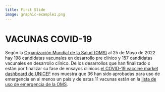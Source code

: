 ```yaml
---
title: First Slide
image: graphic-example1.png
---
```


# VACUNAS COVID-19

Según la [Organización Mundial de la Salud (OMS)](https://www.who.int/publications/m/item/draft-landscape-of-covid-19-candidate-vaccines) al 25 de Mayo de 2022 hay 198 candidatas vacunales en desarrollo pre clínico y 157 candidatas vacunales en desarrollo clínico. De los desarrollos que han finalizado o están por finalizar su fase de ensayos clínicos [el COVID-19 vaccine market dashboard de UNICEF](https://www.unicef.org/supply/covid-19-vaccine-market-dashboard) nos muestra que 36 han sido aprobadas para uso de emergencia en al menos un país y de estas 11 vacunas están en la [lista de uso de emergencia de la OMS](https://extranet.who.int/pqweb/vaccines/vaccinescovid-19-vaccine-eul-issued).
